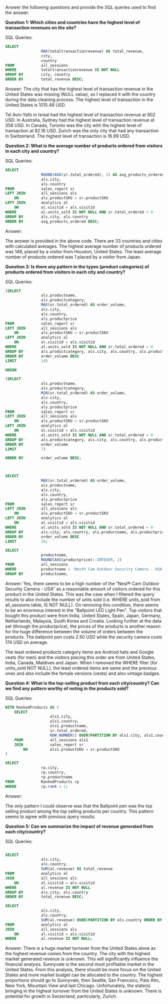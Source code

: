 Answer the following questions and provide the SQL queries used to find the answer.

    
**Question 1: Which cities and countries have the highest level of transaction revenues on the site?**


SQL Queries:

```sql
SELECT 
				MAX(totaltransactionrevenue) AS total_revenue,
				city,
				country
FROM 			all_sessions
WHERE			totaltransactionrevenue IS NOT NULL
GROUP BY		city, country
ORDER BY 		total_revenue DESC;
```

Answer:
The city that has the highest level of transaction revenue in the United States was missing (NULL value), so I replaced it with the country during the data cleaning process. The highest level of transaction in the United States is 1015.48 USD.

Tel Aviv-Yafo in Isreal had the highest level of transaction revenue at 602 USD. In Australia, Sydney had the highest level of transaction revenue at 358 USD. In Canada, Toronto was the city with the highest level of transaction at 82.16 USD. Zurich was the only city that had any transaction in Switzerland. The highest level of transaction is 16.99 USD.



**Question 2: What is the average number of products ordered from visitors in each city and country?**


SQL Queries:

```sql
SELECT 
				ROUND(AVG(sr.total_ordered), 2) AS avg_products_ordered,
				als.city,
				als.country
FROM 			sales_report sr
LEFT JOIN		all_sessions als
	ON			als.productSKU = sr.productSKU
LEFT JOIN		analytics al
	ON			al.visitid = als.visitid
WHERE			al.units_sold IS NOT NULL AND sr.total_ordered > 0
GROUP BY		als.city, als.country
ORDER BY 		avg_products_ordered DESC;
```

Answer:

The answer is provided in the above code. There are 33 countries and cities with calculated averages. The highest average number of products ordered was 146, placed by a visitor from Houston, United States. The least average number of products ordered was 1 placed by a visitor from Japan.



**Question 3: Is there any pattern in the types (product categories) of products ordered from visitors in each city and country?**


SQL Queries:

```sql
(SELECT 
				als.productname,
				als.productcategory,
				MAX(sr.total_ordered) AS order_volume,
				als.city,
				als.country,
				als.productprice
FROM 			sales_report sr
LEFT JOIN		all_sessions als
	ON			als.productSKU = sr.productSKU
LEFT JOIN		analytics al
	ON			al.visitid = als.visitid
WHERE			al.units_sold IS NOT NULL AND sr.total_ordered > 0
GROUP BY		als.productcategory, als.city, als.country, als.productname, als.productprice
ORDER BY 		order_volume DESC
LIMIT			10)

UNION

(SELECT 
				als.productname,
				als.productcategory,
				MIN(sr.total_ordered) AS order_volume,
				als.city,
				als.country,
				als.productprice
FROM 			sales_report sr
LEFT JOIN		all_sessions als
	ON			als.productSKU = sr.productSKU
LEFT JOIN		analytics al
	ON			al.visitid = als.visitid
WHERE			al.units_sold IS NOT NULL AND sr.total_ordered > 0
GROUP BY		als.productcategory, als.city, als.country, als.productname, als.productprice
ORDER BY 		order_volume
LIMIT			7)

ORDER BY		order_volume DESC;



SELECT 
				MAX(sr.total_ordered) AS order_volume,
				als.productname,
				als.city,
				als.country,
				als.productprice
FROM 			sales_report sr
LEFT JOIN		all_sessions als
	ON			als.productSKU = sr.productSKU
LEFT JOIN		analytics al
	ON			al.visitid = als.visitid
WHERE			al.units_sold IS NOT NULL AND sr.total_ordered > 0
GROUP BY		als.city, als.country, als.productname, als.productprice
ORDER BY 		order_volume DESC
LIMIT			20;

SELECT
				productname,
				ROUND(AVG(productprice)::INTEGER, 2)
FROM			all_sessions
WHERE			productname = 'Nest® Cam Outdoor Security Camera - USA'
GROUP BY		productname;
```

Answer:
Yes, there seems to be a high number of the "Nest® Cam Outdoor Security Camera - USA" as a reasonable amount of visitors ordered for this product in the United States. This was the case when I filtered the query results to also include the number of units sold (i.e. WHERE units_sold from all_sessions table, IS NOT NULL). On removing this condition, there seems to be an enormous interest in the "Ballpoint LED Light Pen". Top visitors that bought this product were from India, United States, Spain, Japan, Germany, Netherlands, Malaysia, South Korea and Croatia. Looking further at the data set (through the productprice), the prices of the products is another reaosn for the huge difference between the volume of orders between the products. The ballpoint pen costs 2.50 USD while the security camera costs 174 USD on average.

The least ordered products category items are Andriod hats and Google vests (for men) and the visitors placing this order are from United States, India, Canada, Maldives and Japan. When I removed the WHERE filter (for units_sold NOT NULL), the least ordered items are same and the previous ones and also include the female versions (vests) and also vintage badges.




**Question 4: What is the top-selling product from each city/country? Can we find any pattern worthy of noting in the products sold?**


SQL Queries:

```sql
WITH RankedProducts AS (
    SELECT
					als1.city,
					als1.country,
					als1.productname,
					sr.total_ordered,
					ROW_NUMBER() OVER(PARTITION BY als1.city, als1.country ORDER BY sr.total_ordered DESC) AS rank
    FROM			all_sessions als1
    JOIN			sales_report sr 
		ON			als1.productSKU = sr.productSKU
)

SELECT
				rp.city,
				rp.country,
				rp.productname
FROM			RankedProducts rp
WHERE			rp.rank = 1;
```

Answer:

The only pattern I could observe was that the Ballpoint pen was the top selling product among the top selling products per country. This pattern seems to agree with previous query results.



**Question 5: Can we summarize the impact of revenue generated from each city/country?**

SQL Queries:

```sql

SELECT 
				als.city,
				als.country,
				SUM(al.revenue) AS total_revenue
FROM			analytics al
JOIN			all_sessions als
	ON			al.visitid = als.visitid
WHERE			al.revenue IS NOT NULL
GROUP BY		als.city, als.country
ORDER BY		total_revenue DESC;

SELECT 
				als.city,
				als.country,
				SUM(al.revenue) OVER(PARTITION BY als.country ORDER BY als.city) AS total_revenue
FROM			analytics al
JOIN			all_sessions als
	ON			al.visitid = als.visitid
WHERE			al.revenue IS NOT NULL;
```

Answer:
There is a huge market turnover from the United States alone as the highest revenue comes from the country. The city with the highest market generated revenue is unknown. This will significantly influence the financial analysis. Sunnyvale is the second most profitable market in the United States. From this analysis, there should be more focus on the United States and more market budget can be allocated to the country. The highest proportions should go to Sunnyvale, then Seattle, San Francsico, Pato Alto, New York, Mountain View and last Chicago. Unfortunately, the state(s) bringing in the highest turnover from the United States is unknown. There is potential for growth in Swizerland, particularly, Zurich.






